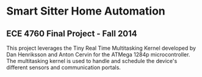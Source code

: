 # Smart Sitter Home Automation
## ECE 4760 Final Project - Fall 2014

This project leverages the Tiny Real Time Multitasking Kernel developed by Dan Henriksson and Anton Cervin for the ATMega 1284p microcontroller.  The multitasking kernel is used to handle and schedule the device's different sensors and communication portals.


